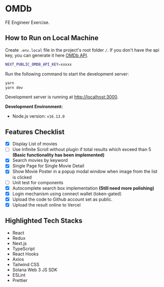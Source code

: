 # OMDb

FE Engineer Exercise.

## How to Run on Local Machine

Create `.env.local` file in the project's root folder `/`. If you don't have the
api key, you can generate it here
[OMDb API](https://www.omdbapi.com/apikey.aspx).

```bash
NEXT_PUBLIC_OMDB_API_KEY=xxxxx
```

Run the following command to start the development server:

```bash
yarn
yarn dev
```

Development server is running at [http://localhost:3000](http://localhost:3000).

**Development Environment:**

- Node.js version: `v16.13.0`

## Features Checklist

- [x] Display List of movies
- [ ] Use Infinite Scroll without plugin if total results which exceed than 5
      **(Basic functionality has been implemented)**
- [x] Search movies by keyword
- [x] Single Page for Single Movie Detail
- [x] Show Movie Poster in a popup modal window when image from the list is
      clicked
- [ ] Unit test for components
- [x] Autocomplete search box implementation **(Still need more polishing)**
- [x] Login mechanism using connect wallet (token-gated)
- [x] Upload the code to Github account set as public.
- [x] Upload the result online to Vercel

## Highlighted Tech Stacks

- React
- Redux
- Next.js
- TypeScript
- React Hooks
- Axios
- Tailwind CSS
- Solana Web 3 JS SDK
- ESLint
- Prettier

